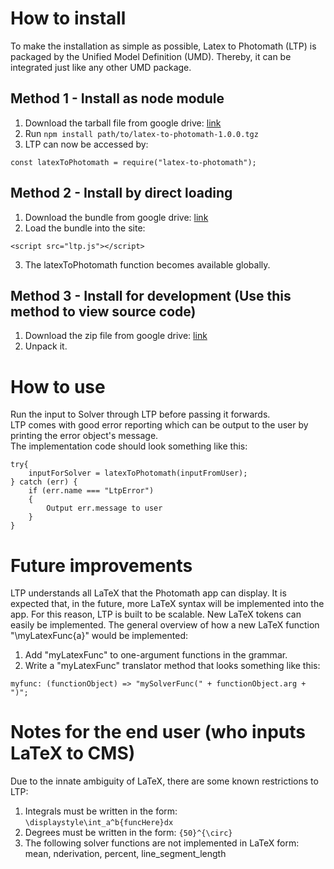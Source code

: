 How to install
=============================
To make the installation as simple as possible, Latex to Photomath (LTP) is packaged
by the Unified Model Definition (UMD). Thereby, it can be integrated just like any other
UMD package.

Method 1 - Install as node module 
----------------------------

1. Download the tarball file from google drive: [link](https://drive.google.com/open?id=1XKI7hYtvbXx1vaKcy-jDK2wlZ2ZtCYmp)
2. Run `npm install path/to/latex-to-photomath-1.0.0.tgz`
3. LTP can now be accessed by:
~~~
const latexToPhotomath = require("latex-to-photomath");
~~~

Method 2 - Install by direct loading
----------------------------

1. Download the bundle from google drive: [link](https://drive.google.com/open?id=1em7HbldwEwO-0hlw7KKQNyC5vPSN6kgf)
2. Load the bundle into the site:
~~~
<script src="ltp.js"></script>
~~~
3. The latexToPhotomath function becomes available globally.

Method 3 - Install for development (Use this method to view source code)
-----------------------------

1. Download the zip file from google drive: [link](https://drive.google.com/open?id=1Ess5pRyHaPCZAC_GQIAXkICJUhlGbjSU)
2. Unpack it.

How to use
==============================
Run the input to Solver through LTP before passing it forwards.  
LTP comes with good error reporting which can be output to the user by printing the error object's message.  
The implementation code should look something like this:
~~~
try{
    inputForSolver = latexToPhotomath(inputFromUser);
} catch (err) {
    if (err.name === "LtpError")
    {
        Output err.message to user
    }
}
~~~
Future improvements
============================
LTP understands all LaTeX that the Photomath app can display.
It is expected that, in the future, more LaTeX syntax will be implemented into the app.
For this reason, LTP is built to be scalable. New LaTeX tokens can easily be implemented.
The general overview of how a new LaTeX function "\myLatexFunc{a}" would be implemented:

1. Add "myLatexFunc" to one-argument functions in the grammar.
2. Write a "myLatexFunc" translator method that looks something like this:
~~~
myfunc: (functionObject) => "mySolverFunc(" + functionObject.arg + ")";
~~~

Notes for the end user (who inputs LaTeX to CMS)
===========================
Due to the innate ambiguity of LaTeX, there are some known restrictions to LTP:

1. Integrals must be written in the form: `\displaystyle\int_a^b{funcHere}dx`
2. Degrees must be written in the form: `{50}^{\circ}`
3. The following solver functions are not implemented in LaTeX form: mean, nderivation, percent, line_segment_length